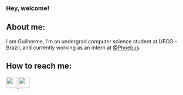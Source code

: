 ### Hey, welcome!

## About me:
I am Guilherme, I’m an undergrad computer science student at UFCG - Brazil, and currently working as an intern at <a href="https://www.phoebus.com.br/">@Phoebus</a>

## How to reach me:
<a href="https://www.linkedin.com/in/guilhermeboia/"><img height="30" src="https://github.com/anirudhbelwadi/anirudhbelwadi/blob/master/images/linkedin.png">
<a href="https://www.instagram.com/guilhermeboia/"><img height="30" src="https://github.com/anirudhbelwadi/anirudhbelwadi/blob/master/images/insta.png">

<!--
**guilhermeboia/guilhermeboia** is a ✨ _special_ ✨ repository because its `README.md` (this file) appears on your GitHub profile.

Here are some ideas to get you started:

- 🔭 I’m currently working on ...
- 🌱 I’m currently learning ...
- 👯 I’m looking to collaborate on ...
- 🤔 I’m looking for help with ...
- 💬 Ask me about ...
- 📫 How to reach me: ...
- 😄 Pronouns: ...
- ⚡ Fun fact: ...
-->
